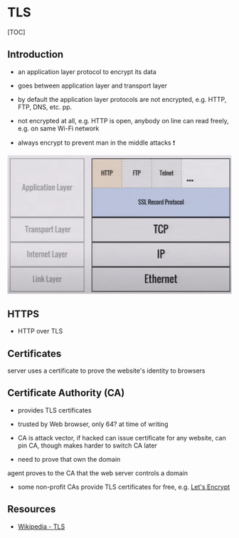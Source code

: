 # TLS

[TOC]

<!-- ToDo: finish -->


## Introduction

- an application layer protocol to encrypt its data
- goes between application layer and transport layer

- by default the application layer protocols are not encrypted, e.g. HTTP, FTP, DNS, etc. pp.
- not encrypted at all, e.g. HTTP is open, anybody on line can read freely, e.g. on same Wi-Fi network


- always encrypt to prevent man in the middle attacks ❗️

![TLS under the application layer](tlslayer.png)



## HTTPS

- HTTP over TLS


## Certificates

server uses a certificate to prove the website's identity to browsers


## Certificate Authority (CA)

- provides TLS certificates
- trusted by Web browser, only 64? at time of writing

- CA is attack vector, if hacked can issue certificate for any website, can pin CA, though makes harder to switch CA later

- need to prove that own the domain

agent proves to the CA that the web server controls a domain

- some non-profit CAs provide TLS certificates for free, e.g. [Let's Encrypt](https://letsencrypt.org/)



## Resources

- [Wikipedia - TLS](https://en.wikipedia.org/wiki/Transport_Layer_Security)